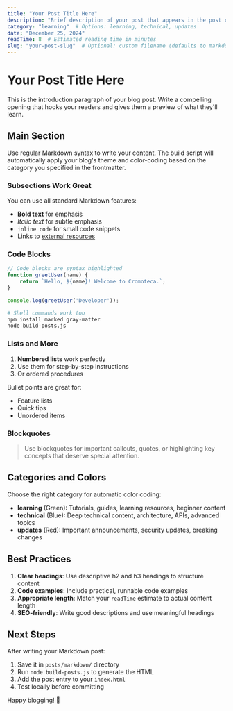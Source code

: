 ```yaml
---
title: "Your Post Title Here"
description: "Brief description of your post that appears in the post card and meta tags"
category: "learning"  # Options: learning, technical, updates
date: "December 25, 2024"
readTime: 8  # Estimated reading time in minutes
slug: "your-post-slug"  # Optional: custom filename (defaults to markdown filename)
---
```


# Your Post Title Here

This is the introduction paragraph of your blog post. Write a compelling opening that hooks your readers and gives them a preview of what they'll learn.

## Main Section

Use regular Markdown syntax to write your content. The build script will automatically apply your blog's theme and color-coding based on the category you specified in the frontmatter.

### Subsections Work Great

You can use all standard Markdown features:

- **Bold text** for emphasis
- *Italic text* for subtle emphasis
- `inline code` for small code snippets
- Links to [external resources](https://example.com)

### Code Blocks

```javascript
// Code blocks are syntax highlighted
function greetUser(name) {
    return `Hello, ${name}! Welcome to Cromoteca.`;
}

console.log(greetUser('Developer'));
```

```bash
# Shell commands work too
npm install marked gray-matter
node build-posts.js
```

### Lists and More

1. **Numbered lists** work perfectly
2. Use them for step-by-step instructions
3. Or ordered procedures

Bullet points are great for:
- Feature lists
- Quick tips
- Unordered items

### Blockquotes

> Use blockquotes for important callouts, quotes, or highlighting key concepts that deserve special attention.

## Categories and Colors

Choose the right category for automatic color coding:

- **learning** (Green): Tutorials, guides, learning resources, beginner content
- **technical** (Blue): Deep technical content, architecture, APIs, advanced topics
- **updates** (Red): Important announcements, security updates, breaking changes

## Best Practices

1. **Clear headings**: Use descriptive h2 and h3 headings to structure content
2. **Code examples**: Include practical, runnable code examples
3. **Appropriate length**: Match your `readTime` estimate to actual content length
4. **SEO-friendly**: Write good descriptions and use meaningful headings

## Next Steps

After writing your Markdown post:

1. Save it in `posts/markdown/` directory
2. Run `node build-posts.js` to generate the HTML
3. Add the post entry to your `index.html`
4. Test locally before committing

Happy blogging! 🚀